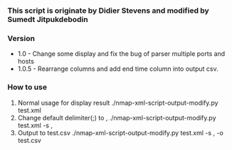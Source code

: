 ### This script is originate by Didier Stevens and modified by Sumedt Jitpukdebodin
### Version
- 1.0
		- Change some display and fix the bug of parser multiple ports and hosts
- 1.0.5
		- Rearrange columns and add end time column into output csv.

### How to use
1. Normal usage for display result
./nmap-xml-script-output-modify.py test.xml
2. Change default delimiter(;) to ,
./nmap-xml-script-output-modify.py test.xml -s ,
3. Output to test.csv
./nmap-xml-script-output-modify.py test.xml -s , -o test.csv
